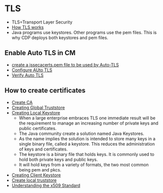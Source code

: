 # TLS
* TLS=Transport Layer Security
* [How TLS works](../documents/sg07_encrypting_network.pptx)
* Java programs use keystores. Other programs use the pem files. This is why CDP deploys both keystores and pem files.

## Enable Auto TLS in CM
* [create a jssecacerts.pem file to be used by Auto-TLS](../documents/mod16_ex01__creating_the_jssecacerts_pem_file.pdf)
* [Configure AUto TLS](../documents/mod16_ex02__deploying_auto_tls.pdf)
* [Verify Auto TLS](../documents/mod16_ex03__verify_auto_tls.pdf)

## How to create certificates
* [Create CA](../documents/mod17_ex01__creating_a_ca.pdf)
* [Creating Global Truststore](../documents/mod17_ex02__creating_global_truststore.pdf)
* [Creating Local Keystore](../documents/mod17_ex03__creating_local_keystore.pdf)
   * When a large enterprise embraces TLS one immediate result will be the requirement to manage an increasing number of private keys and public certificates.
   * The Java community create a solution named Java Keystores.
   * As the name implies the solution is intended to store many keys in a single binary file, called a keystore. This reduces the administration of keys and certificates.
   * The keystore is a binary file that holds keys. It is commonly used to hold both private keys and public keys.
   * It will hold keys from a variety of formats, the two most common being pem and pkcs.
 * [Creating Client Keystore](../documents/mod17_ex04__creating_client_keystore.pdf)
 * [Create local truststore](../documents/mod17_ex05__creating_local_truststore.pdf)
 * [Understanding the x509 Standard](../documents/mod17_ex06__managing_x509_format.pdf)
